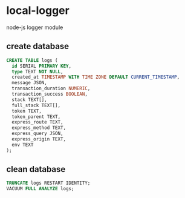 # local-logger
node-js logger module

## create database

```sql
CREATE TABLE logs (
  id SERIAL PRIMARY KEY,
  type TEXT NOT NULL,
  created_at TIMESTAMP WITH TIME ZONE DEFAULT CURRENT_TIMESTAMP,
  message JSON,
  transaction_duration NUMERIC,
  transaction_success BOOLEAN,
  stack TEXT[],
  full_stack TEXT[],
  token TEXT,
  token_parent TEXT,
  express_route TEXT,
  express_method TEXT,
  express_query JSON,
  express_origin TEXT,
  env TEXT
);
```

## clean database

```sql
TRUNCATE logs RESTART IDENTITY;
VACUUM FULL ANALYZE logs;
```
